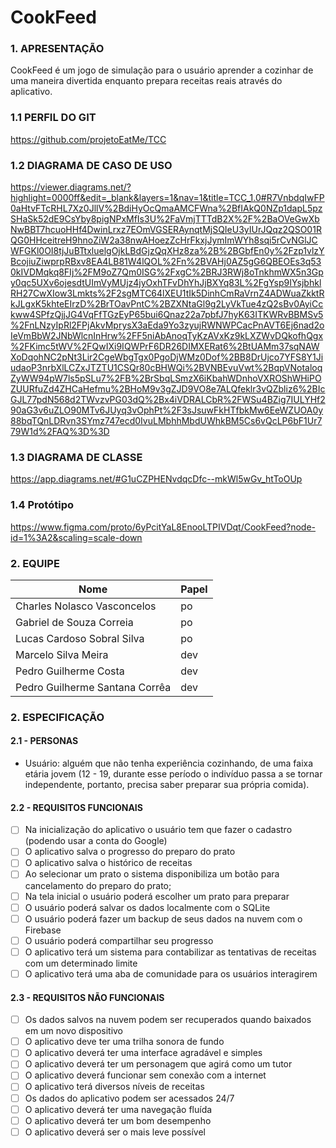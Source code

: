 # CookFeed

### 1. APRESENTAÇÃO
CookFeed é um jogo de simulação para o usuário aprender a cozinhar de uma maneira divertida enquanto prepara receitas reais através do aplicativo.

### 1.1 PERFIL DO GIT
https://github.com/projetoEatMe/TCC

### 1.2 DIAGRAMA DE CASO DE USO
https://viewer.diagrams.net/?highlight=0000ff&edit=_blank&layers=1&nav=1&title=TCC_1.0#R7VnbdqIwFP0aHtvFTcRHL7Xz0JllV%2BdiHyOcQmaAMCFWna%2BfIAkQ0NZp1dapL5pzSHaSk52dE9CsYby8pigNPxMfIs3U%2FaVmjTTTdB2X%2F%2BaOVeGwXbNwBBT7hcuoHHf4DwinLrxz7EOmVGSERAynqtMjSQIeU3yIUrJQqz2QSO01RQG0HHceitreH9hnoZiW2a38nwAHoezZcHrFkxjJymImWYh8sqi5rCvNGlJCWFGKl0OI8tjJuBTtxluelgOjkLBdGjzQqXHz8za%2B%2BGbfEn0y%2Fzp1vlzYBcojiuZiwprpRBxv8EA4LB81W4lQOL%2Fn%2BVAHj0AZ5gG6QBEOEs3q530kIVDMqkq8FIj%2FM9oZ7Qm0ISG%2FxgC%2BRJ3RWj8oTnkhmWX5n3Gpy0qc5UXv6ojesdtUImVyMUjz4jyOxhTFvDhYhJjBXYq83L%2FgYsp9IYsjbhklRH27CwXIow3Lmkts%2F2sgMTC64lXEU1tIk5DinhCmRaVrnZ4ADWuaZkktRkJLgxK5khteEIrzD%2BrTOavPntC%2BZXNtaGl9g2LyVkTue4zQ2sBv0AyiCckww4SPfzQjjJG4VqFfTGzEyP65bui6Qnaz22a7pbfJ7hyK63ITKWRvBBMSv5%2FnLNzyIpRl2FPjAkvMprysX3aEda9Yo3zyujRWNWPCacPnAVT6Ej6nad2oIeVmBbW2JNbWlcnInHrw%2FF5niAbAnoqTyKzAVxKz9kLXZWvDQkofhQgx%2FKimc5tWV%2FQwIXi9IQWPrF6DR26DIMXERat6%2BtUAMm37sqNAWXoDqohNC2pNt3Lir2CgeWbgTgx0PgoDjWMz0Dof%2BB8DrUjco7YFS8Y1JiudaoP3nrbXlLCZxJTZTU1CSQr80cBHWQi%2BVNBEvuVwt%2BqpVNotaloqZyWW94pW7ls5pSLu7%2FB%2BrSbqLSmzX6iKbahWDnhoVXROShWHiPOZUURfuZd4ZHCaHefmu%2BHoM9v3gZJD9VO8e7ALQfeklr3vQZbliz6%2BIcGJL77pdN568d2TWvzvPG03dQ%2Bx4iVDRALCbR%2FWSu4BZig7IULYHf290aG3v6uZLO90MTv6JUyq3vOphPt%2F3sJsuwFkHTfbkMw6EeWZUOA0y88bqTQnLDRvn3SYmz747ecd0IvuLMbhhMbdUWhkBM5Cs6vQcLP6bF1Ur779W1d%2FAQ%3D%3D

### 1.3 DIAGRAMA DE CLASSE
https://app.diagrams.net/#G1uCZPHENvdqcDfc--mkWl5wGv_htToOUp

### 1.4 Protótipo
https://www.figma.com/proto/6yPcitYaL8EnooLTPIVDqt/CookFeed?node-id=1%3A2&scaling=scale-down

### 2. EQUIPE 
|Nome|Papel|
|--|--|
|Charles Nolasco Vasconcelos|po|
|Gabriel de Souza Correia|po|  
|Lucas Cardoso Sobral Silva|po|
|Marcelo Silva Meira|dev|  
|Pedro Guilherme Costa|dev|
|Pedro Guilherme Santana Corrêa|dev|


### 2. ESPECIFICAÇÃO 
#### 2.1 - PERSONAS 
- Usuário: alguém que não tenha experiência cozinhando, de uma faixa etária jovem (12 - 19, durante esse período o indivíduo passa a se tornar independente, portanto, precisa saber preparar sua própria comida).

#### 2.2 - REQUISITOS FUNCIONAIS

 - [ ] Na inicialização do aplicativo o usuário tem que  fazer o cadastro (podendo usar a conta do Google)
 - [ ] O aplicativo salva o progresso do preparo do prato
 - [ ] O aplicativo salva o histórico de receitas
 - [ ] Ao selecionar um prato o sistema disponibiliza um botão para cancelamento do preparo do prato;
 - [ ] Na tela inicial o usuário poderá escolher um prato para preparar
 - [ ] O usuário poderá salvar os dados localmente com o SQLite
 - [ ] O usuário poderá fazer um backup de seus dados na nuvem com o Firebase
 - [ ] O usuário poderá compartilhar seu progresso
 - [ ] O aplicativo terá um sistema para contabilizar as tentativas de receitas com um determinado limite
 - [ ] O aplicativo terá uma aba de comunidade para os usuários interagirem
  
#### 2.3 - REQUISITOS NÃO FUNCIONAIS
 - [ ] Os dados salvos na nuvem podem ser recuperados quando baixados em um novo dispositivo
 - [ ] O aplicativo deve ter uma trilha sonora de fundo
 - [ ] O aplicativo deverá ter uma interface agradável e simples
 - [ ] O aplicativo deverá ter um personagem que agirá como um tutor
 - [ ] O aplicativo deverá funcionar sem conexão com a internet
 - [ ] O aplicativo terá diversos níveis de receitas
 - [ ] Os dados do aplicativo podem ser acessados 24/7
 - [ ] O aplicativo deverá ter uma navegação fluída
 - [ ] O aplicativo deverá ter um bom desempenho
 - [ ] O aplicativo deverá ser o mais leve possível
